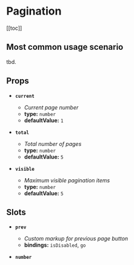 # Pagination

<!-- No Component description -->


[[toc]]


## Most common usage scenario

tbd.


## Props

- **`current`**
  - _Current page number_
  - **type:** `number`
  - **defaultValue:** `1`

- **`total`**
  - _Total number of pages_
  - **type:** `number`
  - **defaultValue:** `5`

- **`visible`**
  - _Maximum visible pagination items_
  - **type:** `number`
  - **defaultValue:** `5`


## Slots

- **`prev`**
  - _Custom markup for previous page button_
  - **bindings:** `isDisabled`, `go`

- **`number`**
  - **bindings:** `go`, `number`

- **`points`**

- **`default`**
  - **bindings:** `go`

- **`next`**
  - _Custom markup for previous page button_
  - **bindings:** `isDisabled`, `go`


## Events

- **`click`**


## CSS modifiers

- **`pagination__button--prev`**
- **`pagination__button--next`**
- **`pagination__button--current`**


## SCSS variables

```scss
$pagination-font-family: $body-font-family-secondary !default;
$pagination-font-size: $font-size-big-mobile !default;
$pagination-font-size-desktop: $font-size-big-desktop !default;
$pagination-font-weight: $body-font-weight-secondary !default;
$pagination-line-height: 1.6;
$pagination__item-margin: 0 ($spacer-big / 4) !default;
$pagination__item-margin-desktop: 0 ($spacer-big / 2) !default;
$pagination__item-color: $c-text-secondary !default;
$pagination__button--current-color: $c-text-primary !default;
$pagination__button--navigation-margin: 3rem;
$pagination__button-transition: color 150ms ease-in-out,
  border-color 150ms ease-in-out !default;
```

You can override SCSS variable values bound to this component in `sfui.scss` in the root of your project.


## Partials

If you want to customize this component even more you can use its partials for limitless customization.

```html
<template lang="html" src="@storefront-ui/vue/src/components/molecules/SfPagination/SfPagination.html"></template>
<script src="@storefront-ui/vue/src/components/molecules/SfPagination/SfPagination.js"></script>
<style lang="scss">
@import "~@storefront-ui/shared/styles/components/SfPagination.scss";
</style>
```

You can read about using component partials [here](docs.storefrontui.io/customization)


## Play with this component

See all available configurations and play with this component on <a href="https://storybook.storefrontui.io/?path=/story/">Storybook</a>.
